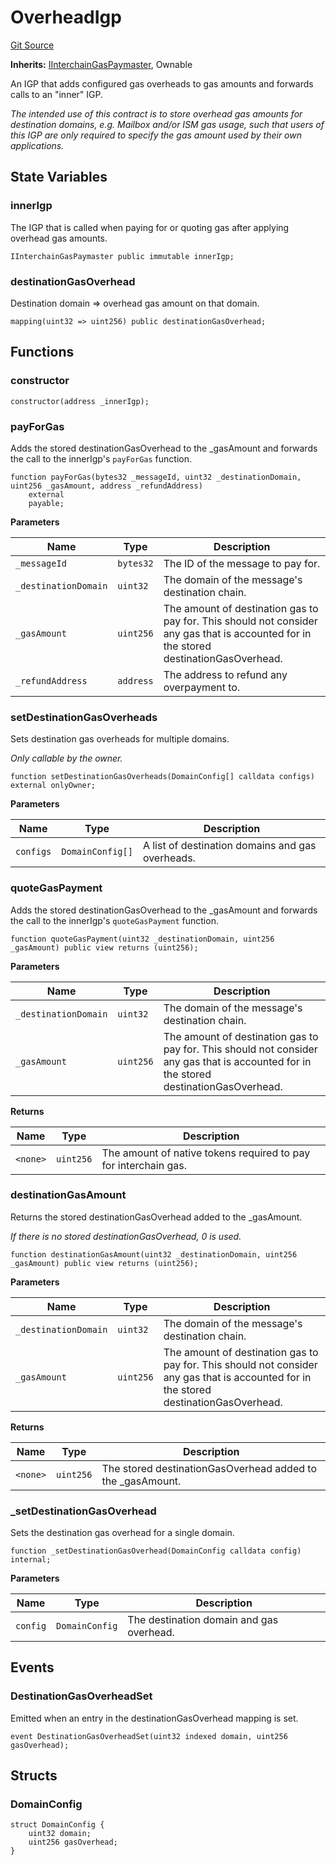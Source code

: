# OverheadIgp
[Git Source](https://github.com/hyperlane-xyz/hyperlane-monorepo/blob/60f321f452052881dce4e22999022e11fc117456/contracts/igps/OverheadIgp.sol)

**Inherits:**
[IInterchainGasPaymaster](/contracts/interfaces/IInterchainGasPaymaster.sol/interface.IInterchainGasPaymaster.md), Ownable

An IGP that adds configured gas overheads to gas amounts and forwards
calls to an "inner" IGP.

*The intended use of this contract is to store overhead gas amounts for destination
domains, e.g. Mailbox and/or ISM gas usage, such that users of this IGP are only required
to specify the gas amount used by their own applications.*


## State Variables
### innerIgp
The IGP that is called when paying for or quoting gas
after applying overhead gas amounts.


```solidity
IInterchainGasPaymaster public immutable innerIgp;
```


### destinationGasOverhead
Destination domain => overhead gas amount on that domain.


```solidity
mapping(uint32 => uint256) public destinationGasOverhead;
```


## Functions
### constructor


```solidity
constructor(address _innerIgp);
```

### payForGas

Adds the stored destinationGasOverhead to the _gasAmount and forwards the
call to the innerIgp's `payForGas` function.


```solidity
function payForGas(bytes32 _messageId, uint32 _destinationDomain, uint256 _gasAmount, address _refundAddress)
    external
    payable;
```
**Parameters**

|Name|Type|Description|
|----|----|-----------|
|`_messageId`|`bytes32`|The ID of the message to pay for.|
|`_destinationDomain`|`uint32`|The domain of the message's destination chain.|
|`_gasAmount`|`uint256`|The amount of destination gas to pay for. This should not consider any gas that is accounted for in the stored destinationGasOverhead.|
|`_refundAddress`|`address`|The address to refund any overpayment to.|


### setDestinationGasOverheads

Sets destination gas overheads for multiple domains.

*Only callable by the owner.*


```solidity
function setDestinationGasOverheads(DomainConfig[] calldata configs) external onlyOwner;
```
**Parameters**

|Name|Type|Description|
|----|----|-----------|
|`configs`|`DomainConfig[]`|A list of destination domains and gas overheads.|


### quoteGasPayment

Adds the stored destinationGasOverhead to the _gasAmount and forwards the
call to the innerIgp's `quoteGasPayment` function.


```solidity
function quoteGasPayment(uint32 _destinationDomain, uint256 _gasAmount) public view returns (uint256);
```
**Parameters**

|Name|Type|Description|
|----|----|-----------|
|`_destinationDomain`|`uint32`|The domain of the message's destination chain.|
|`_gasAmount`|`uint256`|The amount of destination gas to pay for. This should not consider any gas that is accounted for in the stored destinationGasOverhead.|

**Returns**

|Name|Type|Description|
|----|----|-----------|
|`<none>`|`uint256`|The amount of native tokens required to pay for interchain gas.|


### destinationGasAmount

Returns the stored destinationGasOverhead added to the _gasAmount.

*If there is no stored destinationGasOverhead, 0 is used.*


```solidity
function destinationGasAmount(uint32 _destinationDomain, uint256 _gasAmount) public view returns (uint256);
```
**Parameters**

|Name|Type|Description|
|----|----|-----------|
|`_destinationDomain`|`uint32`|The domain of the message's destination chain.|
|`_gasAmount`|`uint256`|The amount of destination gas to pay for. This should not consider any gas that is accounted for in the stored destinationGasOverhead.|

**Returns**

|Name|Type|Description|
|----|----|-----------|
|`<none>`|`uint256`|The stored destinationGasOverhead added to the _gasAmount.|


### _setDestinationGasOverhead

Sets the destination gas overhead for a single domain.


```solidity
function _setDestinationGasOverhead(DomainConfig calldata config) internal;
```
**Parameters**

|Name|Type|Description|
|----|----|-----------|
|`config`|`DomainConfig`|The destination domain and gas overhead.|


## Events
### DestinationGasOverheadSet
Emitted when an entry in the destinationGasOverhead mapping is set.


```solidity
event DestinationGasOverheadSet(uint32 indexed domain, uint256 gasOverhead);
```

## Structs
### DomainConfig

```solidity
struct DomainConfig {
    uint32 domain;
    uint256 gasOverhead;
}
```

